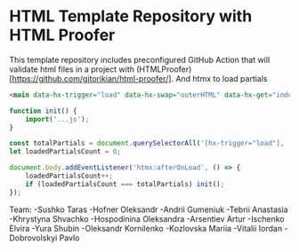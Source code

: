 # HTML Template Repository with HTML Proofer

This template repository includes preconfigured GitHub Action that will validate html files in a project with (HTMLProofer)[https://github.com/gjtorikian/html-proofer/].
And htmx to load partials

```html
<main data-hx-trigger="load" data-hx-swap="outerHTML" data-hx-get="index.main.partial.html"></main>
```


```js
function init() {
    import('...js');
}

const totalPartials = document.querySelectorAll('[hx-trigger="load"], [data-hx-trigger="load"]').length;
let loadedPartialsCount = 0;

document.body.addEventListener('htmx:afterOnLoad', () => {
    loadedPartialsCount++;
    if (loadedPartialsCount === totalPartials) init();
});
```

Team:
-Sushko Taras
-Hofner Oleksandr
-Andrii Gumeniuk
-Tebrii Anastasia
-Khrystyna Shvachko
-Hospodinina Oleksandra
-Arsentiev Artur 
-Ischenko Elvira
-Yura Shubin
-Oleksandr Kornilenko
-Kozlovska Mariia
-Vitalii Iordan
-Dobrovolskyi Pavlo
